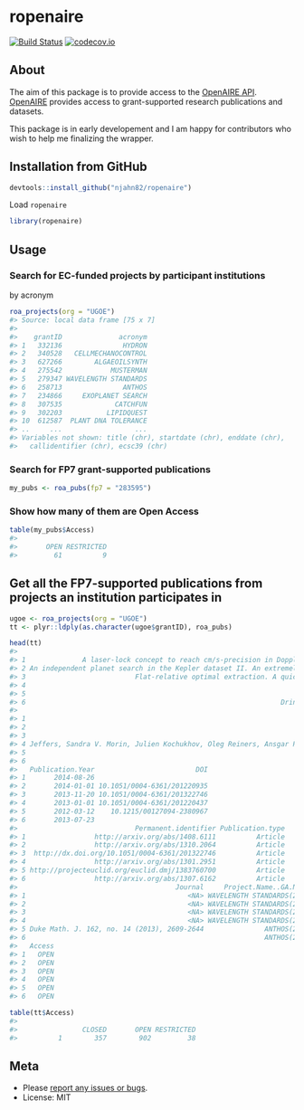 

# ropenaire

[![Build Status](https://travis-ci.org/njahn82/ropenaire.svg?branch=master)](https://travis-ci.org/njahn82/ropenaire)
[![codecov.io](http://codecov.io/github/njahn82/ropenaire/coverage.svg?branch=master)](http://codecov.io/github/njahn82/ropenaire?branch=master)

## About

The aim of this package is to provide access to the [OpenAIRE API](http://api.openaire.eu/). [OpenAIRE](https://www.openaire.eu/) provides access to grant-supported research publications and datasets. 

This package is in early developement and I am happy for contributors who wish to help me finalizing the wrapper.

## Installation from GitHub


```r
devtools::install_github("njahn82/ropenaire")
```

Load `ropenaire`


```r
library(ropenaire)
```

## Usage 

### Search for EC-funded projects by participant institutions

by acronym


```r
roa_projects(org = "UGOE")
#> Source: local data frame [75 x 7]
#> 
#>    grantID              acronym
#> 1   332136               HYDRON
#> 2   340528   CELLMECHANOCONTROL
#> 3   627266        ALGAEOILSYNTH
#> 4   275542            MUSTERMAN
#> 5   279347 WAVELENGTH STANDARDS
#> 6   258713               ANTHOS
#> 7   234866     EXOPLANET SEARCH
#> 8   307535             CATCHFUN
#> 9   302203           LIPIDQUEST
#> 10  612587  PLANT DNA TOLERANCE
#> ..     ...                  ...
#> Variables not shown: title (chr), startdate (chr), enddate (chr),
#>   callidentifier (chr), ecsc39 (chr)
```
 
### Search for FP7 grant-supported publications


```r
my_pubs <- roa_pubs(fp7 = "283595")
```

### Show how many of them are Open Access 


```r
table(my_pubs$Access)
#> 
#>       OPEN RESTRICTED 
#>         61          9
```

## Get all the FP7-supported publications from projects an institution participates in


```r
ugoe <- roa_projects(org = "UGOE")
tt <- plyr::ldply(as.character(ugoe$grantID), roa_pubs)

head(tt)
#>                                                                                                                      Title
#> 1              A laser-lock concept to reach cm/s-precision in Doppler experiments with Fabry-Perot wavelength calibrators
#> 2 An independent planet search in the Kepler dataset II. An extremely low-density super-Earth mass planet around Kepler-87
#> 3                           Flat-relative optimal extraction. A quick and efficient algorithm for stabilised spectrographs
#> 4                                                                          Radial velocity signatures of Zeeman broadening
#> 5                                                                           Distribution of mass of holomorphic cusp forms
#> 6                                                               Drinfeld modules, Frobenius endomorphisms, and CM-liftings
#>                                                                                                                                          Authors
#> 1                                                                                                       Reiners, A. Banyal, R. K. Ulbrich, R. G.
#> 2                                                                            Dreizler, Stefan Zechmeister, Mathias Husser, Tim-oliver Ofir, Aviv
#> 3                                                                                                  Reiners, A. Anglada-escudé, G. Zechmeister, M.
#> 4 Jeffers, Sandra V. Morin, Julien Kochukhov, Oleg Reiners, Ansgar Piskunov, Nikolai Anglada-escude, Guillem Shulyak, Denis Zechmeister, Mathias
#> 5                                                                                                 Khan, Rizwanur Blomer, Valentin Young, Matthew
#> 6                                                                                                        Cojocaru, Alina Carmen Papikian, Mihran
#>   Publication.Year                         DOI
#> 1       2014-08-26                            
#> 2       2014-01-01 10.1051/0004-6361/201220935
#> 3       2013-11-20 10.1051/0004-6361/201322746
#> 4       2013-01-01 10.1051/0004-6361/201220437
#> 5       2012-03-12    10.1215/00127094-2380967
#> 6       2013-07-23                            
#>                             Permanent.identifier Publication.type
#> 1                 http://arxiv.org/abs/1408.6111          Article
#> 2                 http://arxiv.org/abs/1310.2064          Article
#> 3  http://dx.doi.org/10.1051/0004-6361/201322746          Article
#> 4                 http://arxiv.org/abs/1301.2951          Article
#> 5 http://projecteuclid.org/euclid.dmj/1383760700          Article
#> 6                 http://arxiv.org/abs/1307.6162          Article
#>                                       Journal     Project.Name..GA.Number.
#> 1                                        <NA> WAVELENGTH STANDARDS(279347)
#> 2                                        <NA> WAVELENGTH STANDARDS(279347)
#> 3                                        <NA> WAVELENGTH STANDARDS(279347)
#> 4                                        <NA> WAVELENGTH STANDARDS(279347)
#> 5 Duke Math. J. 162, no. 14 (2013), 2609-2644               ANTHOS(258713)
#> 6                                                           ANTHOS(258713)
#>   Access
#> 1   OPEN
#> 2   OPEN
#> 3   OPEN
#> 4   OPEN
#> 5   OPEN
#> 6   OPEN

table(tt$Access)
#> 
#>                CLOSED       OPEN RESTRICTED 
#>          1        357        902         38
```

## Meta

* Please [report any issues or bugs](https://github.com/njahn82/ropenaire/issues).
* License: MIT


